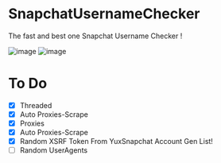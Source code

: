 # SnapchatUsernameChecker
The fast and best one Snapchat Username Checker !

![image](https://user-images.githubusercontent.com/99289712/175786059-3570e37c-cd9a-4f98-b2d3-cda193b859a6.png)
![image](https://user-images.githubusercontent.com/99289712/175786042-65a9db67-48ea-4561-9eaa-27621ebcbe83.png)

# To Do

- [X] Threaded
- [X] Auto Proxies-Scrape
- [X] Proxies
- [X] Auto Proxies-Scrape
- [X] Random XSRF Token From YuxSnapchat Account Gen List!
- [ ] Random UserAgents 

